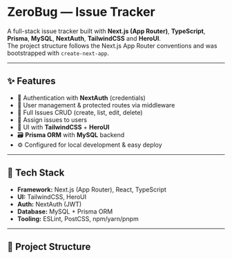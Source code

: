 # ZeroBug — Issue Tracker

A full-stack issue tracker built with **Next.js (App Router)**, **TypeScript**, **Prisma**, **MySQL**, **NextAuth**, **TailwindCSS** and **HeroUI**.  
The project structure follows the Next.js App Router conventions and was bootstrapped with `create-next-app`.

---

## ✨ Features

- 🔐 Authentication with **NextAuth** (credentials)
- 👥 User management & protected routes via middleware
- 🐞 Full Issues CRUD (create, list, edit, delete)
- 👤 Assign issues to users
- 🎨 UI with **TailwindCSS** + **HeroUI**
- 🗃️ **Prisma ORM** with **MySQL** backend
- ⚙️ Configured for local development & easy deploy

---

## 🧱 Tech Stack

- **Framework:** Next.js (App Router), React, TypeScript  
- **UI:** TailwindCSS, HeroUI  
- **Auth:** NextAuth (JWT)  
- **Database:** MySQL + Prisma ORM  
- **Tooling:** ESLint, PostCSS, npm/yarn/pnpm

---

## 📁 Project Structure


